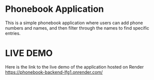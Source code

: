 # Phonebook Application
This is a simple phonebook application where users can add phone numbers and names, and then filter through the names to find specific entries.

# LIVE DEMO
Here is the link to the live demo of the application hosted on Render https://phonebook-backend-lfg1.onrender.com/
